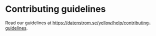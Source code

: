 # Contributing guidelines

Read our guidelines at https://datenstrom.se/yellow/help/contributing-guidelines.
